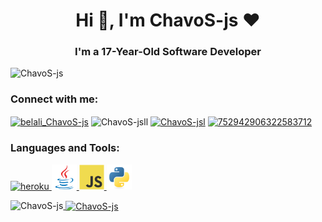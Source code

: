 <h1 align="center">Hi 👋, I'm ChavoS-js ❤️</h1>
<h3 align="center">I'm a 17-Year-Old Software Developer</h3>

<p align="left"> <img src="https://komarev.com/ghpvc/?username=ChavoS-js&label=Profile%20views&color=0e75b6&style=flat" alt="ChavoS-js" /> </p>

<h3 align="left">Connect with me:</h3>
<p align="left">
<a href="https://twitter.com/belali_ChavoS-js" target="blank"><img align="center" src="https://raw.githubusercontent.com/rahuldkjain/github-profile-readme-generator/master/src/images/icons/Social/twitter.svg" alt="belali_ChavoS-js" height="30" width="40" /></a>
<a" target="blank"><img align="center" src="https://raw.githubusercontent.com/rahuldkjain/github-profile-readme-generator/master/src/images/icons/Social/instagram.svg" alt="ChavoS-jsll" height="30" width="40" /></a>
<a href="https://www.youtube.com/c/ChavoS-js" target="blank"><img align="center" src="https://raw.githubusercontent.com/rahuldkjain/github-profile-readme-generator/master/src/images/icons/Social/youtube.svg" alt="ChavoS-jsl" height="30" width="40" /></a>
<a href="https://discord.gg/752942906322583712" target="blank"><img align="center" src="https://raw.githubusercontent.com/rahuldkjain/github-profile-readme-generator/master/src/images/icons/Social/discord.svg" alt="752942906322583712" height="30" width="40" /></a>
</p>

<h3 align="left">Languages and Tools:</h3>
<a href="https://heroku.com" target="_blank" rel="noreferrer"> <img src="https://www.vectorlogo.zone/logos/heroku/heroku-icon.svg" alt="heroku" width="40" height="40"/> </a> <a href="https://www.java.com" target="_blank" rel="noreferrer"> <img src="https://raw.githubusercontent.com/devicons/devicon/master/icons/java/java-original.svg" alt="java" width="40" height="40"/> </a> <a href="https://developer.mozilla.org/en-US/docs/Web/JavaScript" target="_blank" rel="noreferrer"> <img src="https://raw.githubusercontent.com/devicons/devicon/master/icons/javascript/javascript-original.svg" alt="javascript" width="40" height="40"/> </a> <a href="https://www.python.org" target="_blank" rel="noreferrer"> <img src="https://raw.githubusercontent.com/devicons/devicon/master/icons/python/python-original.svg" alt="python" width="40" height="40"/> </a> <a href="https://unity.com/" target="_blank" rel="noreferrer">

<p><img align="left" src="https://github-readme-stats.vercel.app/api/top-langs?username=ChavoS-js&show_icons=true&locale=en&layout=compact" alt="ChavoS-js" /></p>

<p>&nbsp;<img align="center" src="https://github-readme-stats.vercel.app/api?username=ChavoS-js&show_icons=true&locale=en" alt="ChavoS-js" /></p>
